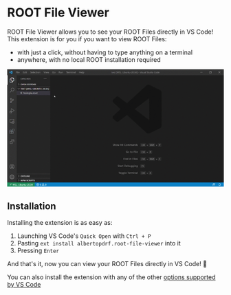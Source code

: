# ROOT File Viewer

ROOT File Viewer allows you to see your ROOT Files directly in VS Code! This extension is for you if you want to view ROOT Files:

- with just a click, without having to type anything on a terminal
- anywhere, with no local ROOT installation required

![Demo GIF](demo.gif)

## Installation

Installing the extension is as easy as:

1. Launching VS Code's `Quick Open` with `Ctrl + P`
2. Pasting `ext install albertopdrf.root-file-viewer` into it
3. Pressing `Enter`

And that's it, now you can view your ROOT Files directly in VS Code! 🎉

You can also install the extension with any of the other [options supported by VS Code](https://code.visualstudio.com/docs/editor/extension-gallery)

